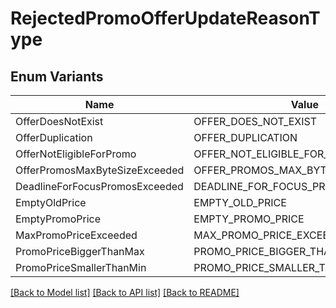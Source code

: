# RejectedPromoOfferUpdateReasonType

## Enum Variants

| Name | Value |
|---- | -----|
| OfferDoesNotExist | OFFER_DOES_NOT_EXIST |
| OfferDuplication | OFFER_DUPLICATION |
| OfferNotEligibleForPromo | OFFER_NOT_ELIGIBLE_FOR_PROMO |
| OfferPromosMaxByteSizeExceeded | OFFER_PROMOS_MAX_BYTE_SIZE_EXCEEDED |
| DeadlineForFocusPromosExceeded | DEADLINE_FOR_FOCUS_PROMOS_EXCEEDED |
| EmptyOldPrice | EMPTY_OLD_PRICE |
| EmptyPromoPrice | EMPTY_PROMO_PRICE |
| MaxPromoPriceExceeded | MAX_PROMO_PRICE_EXCEEDED |
| PromoPriceBiggerThanMax | PROMO_PRICE_BIGGER_THAN_MAX |
| PromoPriceSmallerThanMin | PROMO_PRICE_SMALLER_THAN_MIN |


[[Back to Model list]](../README.md#documentation-for-models) [[Back to API list]](../README.md#documentation-for-api-endpoints) [[Back to README]](../README.md)


